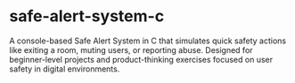 # safe-alert-system-c
A console-based Safe Alert System in C that simulates quick safety actions like exiting a room, muting users, or reporting abuse. Designed for beginner-level projects and product-thinking exercises focused on user safety in digital environments.
